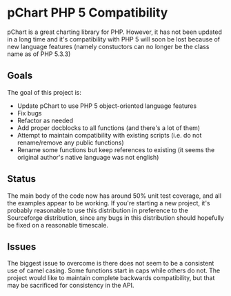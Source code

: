pChart PHP 5 Compatibility
==========================

pChart is a great charting library for PHP. 
However, it has not been updated in a long time and it's compatibility
with PHP 5 will soon be lost because of new language features 
(namely constuctors can no longer be the class name as of PHP 5.3.3)

## Goals

The goal of this project is:

* Update pChart to use PHP 5 object-oriented language features
* Fix bugs
* Refactor as needed
* Add proper docblocks to all functions (and there's a lot of them)
* Attempt to maintain compatibility with existing scripts (i.e. do not rename/remove any public functions)
* Rename some functions but keep references to existing (it seems the original author's native language was not english)
 
## Status

The main body of the code now has around 50% unit test coverage, and
all the examples appear to be working. If you're starting a new
project, it's probably reasonable to use this distribution in
preference to the Sourceforge distribution, since any bugs in this
distribution should hopefully be fixed on a reasonable timescale.

## Issues

The biggest issue to overcome is there does not seem to be a consistent use of camel casing.  Some functions start in caps
while others do not.  The project would like to maintain complete backwards compatibility, but that may be sacrificed for
consistency in the API.
 
